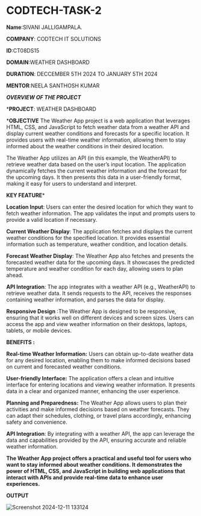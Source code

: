 # CODTECH-TASK-2

**Name**:SIVANI JALLIGAMPALA.

**COMPANY**: CODTECH IT SOLUTIONS

**ID**:CT08DS15

**DOMAIN**:WEATHER DASHBOARD 

**DURATION**: DECCEMBER 5TH 2024 TO JANUARY 5TH 2024

**MENTOR**:NEELA SANTHOSH KUMAR


***OVERVIEW OF THE PROJECT***


***PROJECT**: WEATHER DASHBOARD
 
 ***OBJECTIVE**
 The Weather App project is a web application that leverages HTML, CSS, and JavaScript to fetch weather data from a weather API and display current weather conditions and forecasts for a specific location. It provides users with real-time weather information, allowing them to stay informed about the weather conditions in their desired location.

The Weather App utilizes an API (in this example, the WeatherAPI) to retrieve weather data based on the user’s input location. The application dynamically fetches the current weather information and the forecast for the upcoming days. It then presents this data in a user-friendly format, making it easy for users to understand and interpret.

**KEY FEATURE***

**Location Input**: Users can enter the desired location for which they want to fetch weather information. The app validates the input and prompts users to provide a valid location if necessary.

**Current Weather Display**: The application fetches and displays the current weather conditions for the specified location. It provides essential information such as temperature, weather condition, and location details.

**Forecast Weather Display**: The Weather App also fetches and presents the forecasted weather data for the upcoming days. It showcases the predicted temperature and weather condition for each day, allowing users to plan ahead.

**API Integration**: The app integrates with a weather API (e.g., WeatherAPI) to retrieve weather data. It sends requests to the API, receives the responses containing weather information, and parses the data for display.

**Responsive Design** :The Weather App is designed to be responsive, ensuring that it works well on different devices and screen sizes. Users can access the app and view weather information on their desktops, laptops, tablets, or mobile devices.

****BENEFITS  :****

****Real-time Weather Information:**** Users can obtain up-to-date weather data for any desired location, enabling them to make informed decisions based on current and forecasted weather conditions.

****User-friendly Interface:**** The application offers a clean and intuitive interface for entering locations and viewing weather information. It presents data in a clear and organized manner, enhancing the user experience.

****Planning and Preparedness:**** The Weather App allows users to plan their activities and make informed decisions based on weather forecasts. They can adapt their schedules, clothing, or travel plans accordingly, enhancing safety and convenience.

****API Integration****: By integrating with a weather API, the app can leverage the data and capabilities provided by the API, ensuring accurate and reliable weather information.

****The Weather App project offers a practical and useful tool for users who want to stay informed about weather conditions. It demonstrates the power of HTML, CSS, and JavaScript in building web applications that interact with APIs and provide real-time data to enhance user experiences.****


****OUTPUT****





![Screenshot 2024-12-11 133124](https://github.com/user-attachments/assets/cd8c4d84-b4a9-4ead-8b70-38e9b806d694)




 
